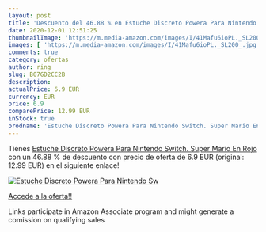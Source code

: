 ```yaml
---
layout: post
title: 'Descuento del 46.88 % en Estuche Discreto Powera Para Nintendo Sw'
date: 2020-12-01 12:51:25
thumbnailImage: 'https://m.media-amazon.com/images/I/41Mafu6ioPL._SL200_.jpg'
images: [ 'https://m.media-amazon.com/images/I/41Mafu6ioPL._SL200_.jpg' ]
comments: true
category: ofertas
author: ring
slug: B07GD2CC2B
description:
actualPrice: 6.9 EUR
currency: EUR
price: 6.9
comparePrice: 12.99 EUR
inStock: true
prodname: 'Estuche Discreto Powera Para Nintendo Switch. Super Mario En Rojo'
---
```


Tienes [Estuche Discreto Powera Para Nintendo Switch. Super Mario En Rojo](https://www.amazon.es/dp/B07GD2CC2B/?tag=tolees-21) con un 46.88 % de descuento con precio de oferta de 6.9 EUR (original: 12.99 EUR) en el siguiente enlace!

[![Estuche Discreto Powera Para Nintendo Sw](https://m.media-amazon.com/images/I/41Mafu6ioPL._SL200_.jpg)](https://www.amazon.es/dp/B07GD2CC2B/?tag=tolees-21)

[Accede a la oferta!!](https://www.amazon.es/dp/B07GD2CC2B/?tag=tolees-21)

Links participate in Amazon Associate program and might generate a comission on qualifying sales


